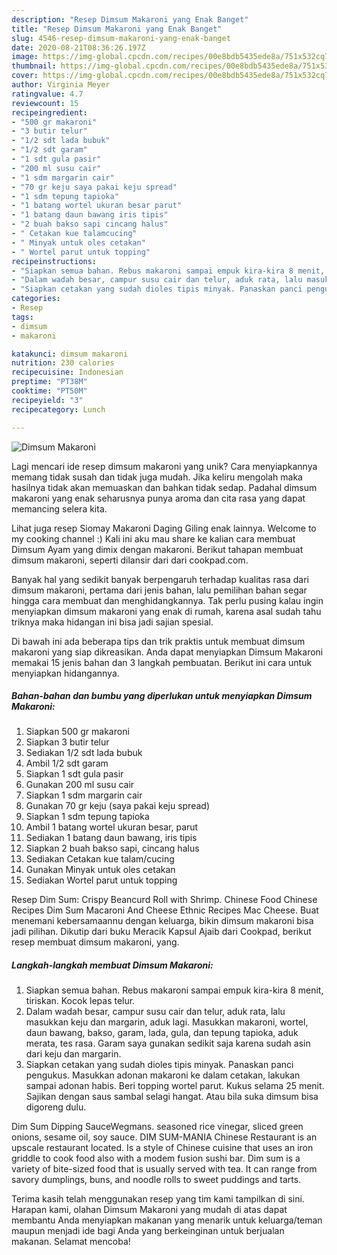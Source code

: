 ```yaml
---
description: "Resep Dimsum Makaroni yang Enak Banget"
title: "Resep Dimsum Makaroni yang Enak Banget"
slug: 4546-resep-dimsum-makaroni-yang-enak-banget
date: 2020-08-21T08:36:26.197Z
image: https://img-global.cpcdn.com/recipes/00e8bdb5435ede8a/751x532cq70/dimsum-makaroni-foto-resep-utama.jpg
thumbnail: https://img-global.cpcdn.com/recipes/00e8bdb5435ede8a/751x532cq70/dimsum-makaroni-foto-resep-utama.jpg
cover: https://img-global.cpcdn.com/recipes/00e8bdb5435ede8a/751x532cq70/dimsum-makaroni-foto-resep-utama.jpg
author: Virginia Meyer
ratingvalue: 4.7
reviewcount: 15
recipeingredient:
- "500 gr makaroni"
- "3 butir telur"
- "1/2 sdt lada bubuk"
- "1/2 sdt garam"
- "1 sdt gula pasir"
- "200 ml susu cair"
- "1 sdm margarin cair"
- "70 gr keju saya pakai keju spread"
- "1 sdm tepung tapioka"
- "1 batang wortel ukuran besar parut"
- "1 batang daun bawang iris tipis"
- "2 buah bakso sapi cincang halus"
- " Cetakan kue talamcucing"
- " Minyak untuk oles cetakan"
- " Wortel parut untuk topping"
recipeinstructions:
- "Siapkan semua bahan. Rebus makaroni sampai empuk kira-kira 8 menit, tiriskan. Kocok lepas telur."
- "Dalam wadah besar, campur susu cair dan telur, aduk rata, lalu masukkan keju dan margarin, aduk lagi. Masukkan makaroni, wortel, daun bawang, bakso, garam, lada, gula, dan tepung tapioka, aduk merata, tes rasa. Garam saya gunakan sedikit saja karena sudah asin dari keju dan margarin."
- "Siapkan cetakan yang sudah dioles tipis minyak. Panaskan panci pengukus. Masukkan adonan makaroni ke dalam cetakan, lakukan sampai adonan habis. Beri topping wortel parut. Kukus selama 25 menit. Sajikan dengan saus sambal selagi hangat. Atau bila suka dimsum bisa digoreng dulu."
categories:
- Resep
tags:
- dimsum
- makaroni

katakunci: dimsum makaroni 
nutrition: 230 calories
recipecuisine: Indonesian
preptime: "PT38M"
cooktime: "PT50M"
recipeyield: "3"
recipecategory: Lunch

---
```



![Dimsum Makaroni](https://img-global.cpcdn.com/recipes/00e8bdb5435ede8a/751x532cq70/dimsum-makaroni-foto-resep-utama.jpg)

Lagi mencari ide resep dimsum makaroni yang unik? Cara menyiapkannya memang tidak susah dan tidak juga mudah. Jika keliru mengolah maka hasilnya tidak akan memuaskan dan bahkan tidak sedap. Padahal dimsum makaroni yang enak seharusnya punya aroma dan cita rasa yang dapat memancing selera kita.

Lihat juga resep Siomay Makaroni Daging Giling enak lainnya. Welcome to my cooking channel :) Kali ini aku mau share ke kalian cara membuat Dimsum Ayam yang dimix dengan makaroni. Berikut tahapan membuat dimsum makaroni, seperti dilansir dari dari cookpad.com.

Banyak hal yang sedikit banyak berpengaruh terhadap kualitas rasa dari dimsum makaroni, pertama dari jenis bahan, lalu pemilihan bahan segar hingga cara membuat dan menghidangkannya. Tak perlu pusing kalau ingin menyiapkan dimsum makaroni yang enak di rumah, karena asal sudah tahu triknya maka hidangan ini bisa jadi sajian spesial.


Di bawah ini ada beberapa tips dan trik praktis untuk membuat dimsum makaroni yang siap dikreasikan. Anda dapat menyiapkan Dimsum Makaroni memakai 15 jenis bahan dan 3 langkah pembuatan. Berikut ini cara untuk menyiapkan hidangannya.

<!--inarticleads1-->

##### Bahan-bahan dan bumbu yang diperlukan untuk menyiapkan Dimsum Makaroni:

1. Siapkan 500 gr makaroni
1. Siapkan 3 butir telur
1. Sediakan 1/2 sdt lada bubuk
1. Ambil 1/2 sdt garam
1. Siapkan 1 sdt gula pasir
1. Gunakan 200 ml susu cair
1. Siapkan 1 sdm margarin cair
1. Gunakan 70 gr keju (saya pakai keju spread)
1. Siapkan 1 sdm tepung tapioka
1. Ambil 1 batang wortel ukuran besar, parut
1. Sediakan 1 batang daun bawang, iris tipis
1. Siapkan 2 buah bakso sapi, cincang halus
1. Sediakan  Cetakan kue talam/cucing
1. Gunakan  Minyak untuk oles cetakan
1. Sediakan  Wortel parut untuk topping


Resep Dim Sum: Crispy Beancurd Roll with Shrimp. Chinese Food Chinese Recipes Dim Sum Macaroni And Cheese Ethnic Recipes Mac Cheese. Buat menemani kebersamaannu dengan keluarga, bikin dimsum makaroni bisa jadi pilihan. Dikutip dari buku Meracik Kapsul Ajaib dari Cookpad, berikut resep membuat dimsum makaroni, yang. 

<!--inarticleads2-->

##### Langkah-langkah membuat Dimsum Makaroni:

1. Siapkan semua bahan. Rebus makaroni sampai empuk kira-kira 8 menit, tiriskan. Kocok lepas telur.
1. Dalam wadah besar, campur susu cair dan telur, aduk rata, lalu masukkan keju dan margarin, aduk lagi. Masukkan makaroni, wortel, daun bawang, bakso, garam, lada, gula, dan tepung tapioka, aduk merata, tes rasa. Garam saya gunakan sedikit saja karena sudah asin dari keju dan margarin.
1. Siapkan cetakan yang sudah dioles tipis minyak. Panaskan panci pengukus. Masukkan adonan makaroni ke dalam cetakan, lakukan sampai adonan habis. Beri topping wortel parut. Kukus selama 25 menit. Sajikan dengan saus sambal selagi hangat. Atau bila suka dimsum bisa digoreng dulu.


Dim Sum Dipping SauceWegmans. seasoned rice vinegar, sliced green onions, sesame oil, soy sauce. DIM SUM-MANIA Chinese Restaurant is an upscale restaurant located. Is a style of Chinese cuisine that uses an iron griddle to cook food also with a modem fusion sushi bar. Dim sum is a variety of bite-sized food that is usually served with tea. It can range from savory dumplings, buns, and noodle rolls to sweet puddings and tarts. 

Terima kasih telah menggunakan resep yang tim kami tampilkan di sini. Harapan kami, olahan Dimsum Makaroni yang mudah di atas dapat membantu Anda menyiapkan makanan yang menarik untuk keluarga/teman maupun menjadi ide bagi Anda yang berkeinginan untuk berjualan makanan. Selamat mencoba!
